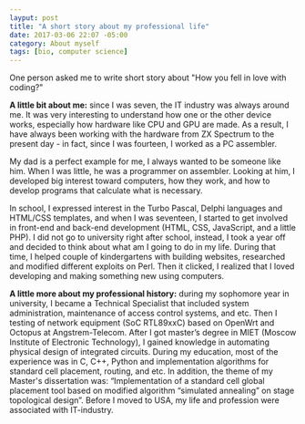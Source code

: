 ```yaml
---
layput: post
title: "A short story about my professional life"
date: 2017-03-06 22:07 -05:00
category: About myself
tags: [bio, computer science]
---
```


One person asked me to write short story about "How you fell in love with coding?"

**A little bit about me:**<!--more--> since I was seven, the IT industry was always around me. It was very interesting to understand how one or the other device works, especially how hardware like CPU and GPU are made. As a result, I have always been working with the hardware from ZX Spectrum to the present day - in fact, since I was fourteen, I worked as a PC assembler. 

My dad is a perfect example for me, I always wanted to be someone like him. When I was little, he was a programmer on assembler. Looking at him, I developed big interest toward computers, how they work, and how to develop programs that calculate what is necessary.

In school, I expressed interest in the Turbo Pascal, Delphi languages and HTML/CSS templates, and when I was seventeen, I started to get involved in front-end and back-end development (HTML, CSS, JavaScript, and a little PHP). 
I did not go to university right after school, instead, I took a year off and decided to think about what am I going to do in my life. During that time, I helped couple of kindergartens with building websites, researched and modified different exploits on Perl. Then it clicked, I realized that I loved developing and making something new using computers.

**A little more about my professional history:** during my sophomore year in university, I became a Technical Specialist that included system administration, maintenance of access control systems, and etc. Then I testing of network equipment (SoC RTL89xxC) based on OpenWrt and Octopus at Angstrem-Telecom. After I got master’s degree in MIET (Moscow Institute of Electronic Technology), I gained knowledge in automating physical design of integrated circuits. During my education, most of the experience was in C, C++, Python and implementation algorithms for standard cell placement, routing, and etc. In addition, the theme of my Master's dissertation was: “Implementation of a standard cell global placement tool based on modified algorithm “simulated annealing” on stage topological design”. Before I moved to USA, my life and profession were associated with IT-industry.